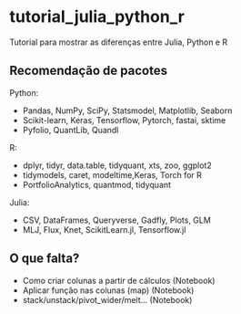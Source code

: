 # tutorial_julia_python_r
Tutorial para mostrar as diferenças entre Julia, Python e R


## Recomendação de pacotes

Python:
* Pandas, NumPy, SciPy, Statsmodel, Matplotlib, Seaborn
* Scikit-learn, Keras, Tensorflow, Pytorch, fastai, sktime
* Pyfolio, QuantLib, Quandl

R:
* dplyr, tidyr, data.table, tidyquant, xts, zoo, ggplot2
* tidymodels, caret, modeltime,Keras, Torch for R
* PortfolioAnalytics, quantmod, tidyquant

Julia:
* CSV, DataFrames, Queryverse, Gadfly, Plots, GLM
* MLJ, Flux, Knet, ScikitLearn.jl, Tensorflow.jl



## O que falta? 

- Como criar colunas a partir de cálculos (Notebook)
- Aplicar função nas colunas (map) (Notebook)
- stack/unstack/pivot_wider/melt... (Notebook)

